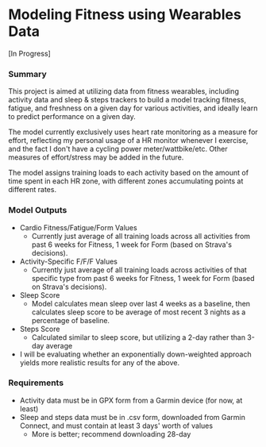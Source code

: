 # Modeling Fitness using Wearables Data

[In Progress]

### Summary
This project is aimed at utilizing data from fitness wearables, including activity data and sleep & steps trackers to build a model tracking fitness, fatigue, and freshness on a given day for various activities, and ideally learn to predict performance on a given day.

The model currently exclusively uses heart rate monitoring as a measure for effort, reflecting my personal usage of a HR monitor whenever I exercise, and the fact I don't have a cycling power meter/wattbike/etc. Other measures of effort/stress may be added in the future.

The model assigns training loads to each activity based on the amount of time spent in each HR zone, with different zones accumulating points at different rates.

### Model Outputs
- Cardio Fitness/Fatigue/Form Values
    - Currently just average of all training loads across all activities from past 6 weeks for Fitness, 1 week for Form (based on Strava's decisions).
- Activity-Specific F/F/F Values    
    - Currently just average of all training loads across activities of that specific type from past 6 weeks for Fitness, 1 week for Form (based on Strava's decisions).
- Sleep Score
    - Model calculates mean sleep over last 4 weeks as a baseline, then calculates sleep score to be average of most recent 3 nights as a percentage of baseline.
- Steps Score
    - Calculated similar to sleep score, but utilizing a 2-day rather than 3-day average
- I will be evaluating whether an exponentially down-weighted approach yields more realistic results for any of the above.


### Requirements
- Activity data must be in GPX form from a Garmin device (for now, at least)
- Sleep and steps data must be in .csv form, downloaded from Garmin Connect, and must contain at least 3 days' worth of values
    - More is better; recommend downloading 28-day
